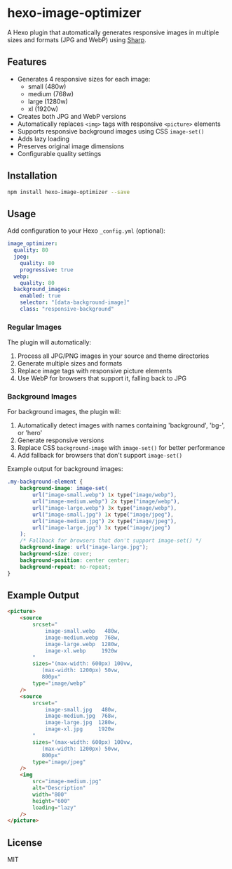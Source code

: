 # hexo-image-optimizer

A Hexo plugin that automatically generates responsive images in multiple sizes and formats (JPG and WebP) using [Sharp](https://github.com/lovell/sharp).

## Features

- Generates 4 responsive sizes for each image:
  - small (480w)
  - medium (768w)
  - large (1280w)
  - xl (1920w)
- Creates both JPG and WebP versions
- Automatically replaces `<img>` tags with responsive `<picture>` elements
- Supports responsive background images using CSS `image-set()`
- Adds lazy loading
- Preserves original image dimensions
- Configurable quality settings

## Installation

```bash
npm install hexo-image-optimizer --save
```

## Usage

Add configuration to your Hexo `_config.yml` (optional):

```yaml
image_optimizer:
  quality: 80
  jpeg:
    quality: 80
    progressive: true
  webp:
    quality: 80
  background_images:
    enabled: true
    selector: "[data-background-image]"
    class: "responsive-background"
```

### Regular Images

The plugin will automatically:

1. Process all JPG/PNG images in your source and theme directories
2. Generate multiple sizes and formats
3. Replace image tags with responsive picture elements
4. Use WebP for browsers that support it, falling back to JPG

### Background Images

For background images, the plugin will:

1. Automatically detect images with names containing 'background', 'bg-', or 'hero'
2. Generate responsive versions
3. Replace CSS `background-image` with `image-set()` for better performance
4. Add fallback for browsers that don't support `image-set()`

Example output for background images:

```css
.my-background-element {
	background-image: image-set(
		url("image-small.webp") 1x type("image/webp"),
		url("image-medium.webp") 2x type("image/webp"),
		url("image-large.webp") 3x type("image/webp"),
		url("image-small.jpg") 1x type("image/jpeg"),
		url("image-medium.jpg") 2x type("image/jpeg"),
		url("image-large.jpg") 3x type("image/jpeg")
	);
	/* Fallback for browsers that don't support image-set() */
	background-image: url("image-large.jpg");
	background-size: cover;
	background-position: center center;
	background-repeat: no-repeat;
}
```

## Example Output

```html
<picture>
	<source
		srcset="
			image-small.webp   480w,
			image-medium.webp  768w,
			image-large.webp  1280w,
			image-xl.webp     1920w
		"
		sizes="(max-width: 600px) 100vw, 
           (max-width: 1200px) 50vw, 
           800px"
		type="image/webp"
	/>
	<source
		srcset="
			image-small.jpg   480w,
			image-medium.jpg  768w,
			image-large.jpg  1280w,
			image-xl.jpg     1920w
		"
		sizes="(max-width: 600px) 100vw, 
           (max-width: 1200px) 50vw, 
           800px"
		type="image/jpeg"
	/>
	<img
		src="image-medium.jpg"
		alt="Description"
		width="800"
		height="600"
		loading="lazy"
	/>
</picture>
```

## License

MIT

